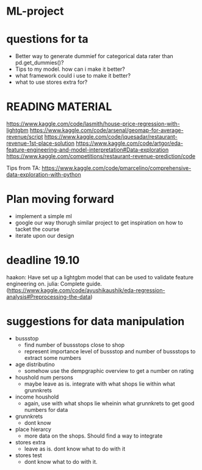 # ML-project

# questions for ta
- Better way to generate dummief for categorical data rater than pd.get_dummies()?
- Tips to my model. how can i make it better?
- what framework could i use to make it better? 
- what to use stores extra for?


# READING MATERIAL
https://www.kaggle.com/code/lasmith/house-price-regression-with-lightgbm
https://www.kaggle.com/code/arsenal/geomap-for-average-revenue/script
https://www.kaggle.com/code/jquesadar/restaurant-revenue-1st-place-solution
https://www.kaggle.com/code/artgor/eda-feature-engineering-and-model-interpretation#Data-exploration
https://www.kaggle.com/competitions/restaurant-revenue-prediction/code

Tips from TA: https://www.kaggle.com/code/pmarcelino/comprehensive-data-exploration-with-python


# Plan moving forward
 - implement a simple ml
 - google our way thorugh similar project to get inspiration on how to tacket the course
 - iterate upon our design

# deadline 19.10
haakon: Have set up a lightgbm model that can be used to validate feature engineering on. 
julia: Complete guide. (https://www.kaggle.com/code/ayushikaushik/eda-regression-analysis#Preprocessing-the-data)


# suggestions for data manipulation
- bussstop
    - find number of bussstops close to shop
    - represent importance level of bussstop and number of bussstops to extract some numbers
- age distributino
    - somehow use the dempgraphic overview to get a number on rating
- houshold num persons
    - maybe leave as is. integrate with what shops lie within what grunnkrets
- income houshold
    - again, use with what shops lie wheinin what grunnkrets to get good numbers for data
- grunnkrets
    - dont know
- place hierarcy
    - more data on the shops. Should find a way to integrate
- stores extra
    - leave as is. dont know what to do with it
- stores test
    - dont know what to do with it. 

